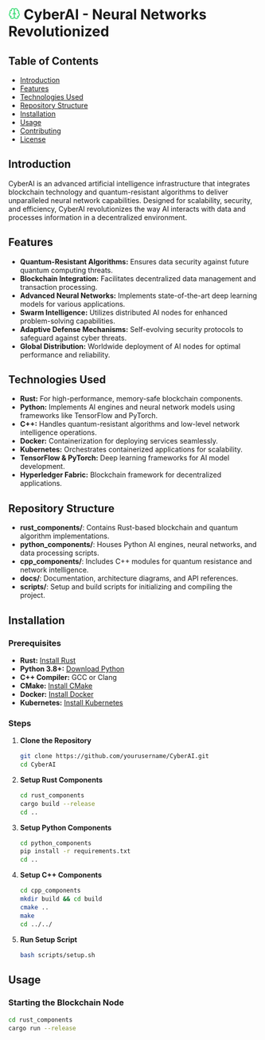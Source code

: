 # ![CyberAI Logo](./docs/CyberAI.png) CyberAI - Neural Networks Revolutionized



## Table of Contents
- [Introduction](#introduction)
- [Features](#features)
- [Technologies Used](#technologies-used)
- [Repository Structure](#repository-structure)
- [Installation](#installation)
- [Usage](#usage)
- [Contributing](#contributing)
- [License](#license)

## Introduction

CyberAI is an advanced artificial intelligence infrastructure that integrates blockchain technology and quantum-resistant algorithms to deliver unparalleled neural network capabilities. Designed for scalability, security, and efficiency, CyberAI revolutionizes the way AI interacts with data and processes information in a decentralized environment.

## Features

- **Quantum-Resistant Algorithms:** Ensures data security against future quantum computing threats.
- **Blockchain Integration:** Facilitates decentralized data management and transaction processing.
- **Advanced Neural Networks:** Implements state-of-the-art deep learning models for various applications.
- **Swarm Intelligence:** Utilizes distributed AI nodes for enhanced problem-solving capabilities.
- **Adaptive Defense Mechanisms:** Self-evolving security protocols to safeguard against cyber threats.
- **Global Distribution:** Worldwide deployment of AI nodes for optimal performance and reliability.

## Technologies Used

- **Rust:** For high-performance, memory-safe blockchain components.
- **Python:** Implements AI engines and neural network models using frameworks like TensorFlow and PyTorch.
- **C++:** Handles quantum-resistant algorithms and low-level network intelligence operations.
- **Docker:** Containerization for deploying services seamlessly.
- **Kubernetes:** Orchestrates containerized applications for scalability.
- **TensorFlow & PyTorch:** Deep learning frameworks for AI model development.
- **Hyperledger Fabric:** Blockchain framework for decentralized applications.

## Repository Structure

- **rust_components/**: Contains Rust-based blockchain and quantum algorithm implementations.
- **python_components/**: Houses Python AI engines, neural networks, and data processing scripts.
- **cpp_components/**: Includes C++ modules for quantum resistance and network intelligence.
- **docs/**: Documentation, architecture diagrams, and API references.
- **scripts/**: Setup and build scripts for initializing and compiling the project.

## Installation

### Prerequisites

- **Rust:** [Install Rust](https://www.rust-lang.org/tools/install)
- **Python 3.8+:** [Download Python](https://www.python.org/downloads/)
- **C++ Compiler:** GCC or Clang
- **CMake:** [Install CMake](https://cmake.org/install/)
- **Docker:** [Install Docker](https://docs.docker.com/get-docker/)
- **Kubernetes:** [Install Kubernetes](https://kubernetes.io/docs/tasks/tools/)

### Steps

1. **Clone the Repository**
    ```bash
    git clone https://github.com/yourusername/CyberAI.git
    cd CyberAI
    ```

2. **Setup Rust Components**
    ```bash
    cd rust_components
    cargo build --release
    cd ..
    ```

3. **Setup Python Components**
    ```bash
    cd python_components
    pip install -r requirements.txt
    cd ..
    ```

4. **Setup C++ Components**
    ```bash
    cd cpp_components
    mkdir build && cd build
    cmake ..
    make
    cd ../../
    ```

5. **Run Setup Script**
    ```bash
    bash scripts/setup.sh
    ```

## Usage

### Starting the Blockchain Node
```bash
cd rust_components
cargo run --release
